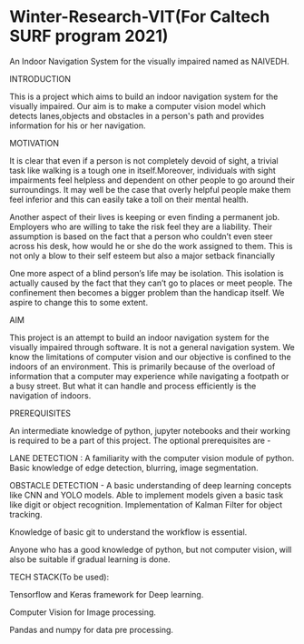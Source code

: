 # Winter-Research-VIT(For Caltech SURF program 2021)
An Indoor Navigation System for the visually impaired named as NAIVEDH.



INTRODUCTION

This is a project which aims to build an indoor navigation system for the visually impaired. Our aim is to make a computer vision model which detects lanes,objects and obstacles in a person's path and provides information for his or her navigation.


MOTIVATION

It is clear that even if a person is not completely devoid of sight, a trivial task like walking is a tough one in itself.Moreover, individuals with sight impairments feel helpless and dependent on other people to go around their surroundings. It may well be the case that overly helpful people make them feel inferior and this can easily take a toll on their mental health.

Another aspect of their lives is keeping or even finding a permanent job. Employers who are willing to take the risk feel they are a liability. Their assumption is based on the fact that a person who couldn’t even steer across his desk, how would he or she do the work assigned to them. This is not only a blow to their self esteem but also a major setback financially

One more aspect of a blind person’s life may be isolation. This isolation is actually caused by the fact that they can’t go to places or meet people. The confinement then becomes a bigger problem than the handicap itself.
We aspire to change this to some extent.


AIM

This project is an attempt to build an indoor navigation system for the visually impaired through software. 
It is not a general navigation system. We know the limitations of computer vision and our objective is confined to the indoors of an environment.
This is primarily because of the overload of information that a computer may experience while navigating a footpath or a busy street. But what it can handle and process efficiently is the navigation of indoors.


PREREQUISITES

 An intermediate knowledge of python, jupyter notebooks and their working is required to be a part of this project. The optional prerequisites are - 
 
LANE DETECTION :
A familiarity with the computer vision module of python.
Basic knowledge of edge detection, blurring, image segmentation.

OBSTACLE DETECTION - 
A basic understanding of deep learning concepts like CNN and YOLO models. 
Able to implement models given a basic task like digit or object recognition.
Implementation of Kalman Filter for object tracking.

Knowledge of basic git to understand the workflow is essential.

Anyone who has a good knowledge of python, but not computer vision, will also be suitable if gradual learning is done.





TECH STACK(To be used): 
  
Tensorflow and Keras framework for Deep learning.

Computer Vision for Image processing.

Pandas and numpy for data pre processing.
